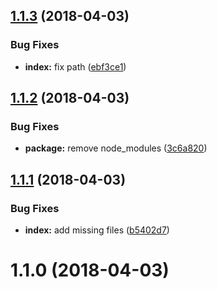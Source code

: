 <a name="1.1.3"></a>
## [1.1.3](https://github.com/InCuca/masks/compare/v1.1.2...v1.1.3) (2018-04-03)


### Bug Fixes

* **index:** fix path ([ebf3ce1](https://github.com/InCuca/masks/commit/ebf3ce1))



<a name="1.1.2"></a>
## [1.1.2](https://github.com/InCuca/masks/compare/v1.1.1...v1.1.2) (2018-04-03)


### Bug Fixes

* **package:** remove node_modules ([3c6a820](https://github.com/InCuca/masks/commit/3c6a820))



<a name="1.1.1"></a>
## [1.1.1](https://github.com/InCuca/masks/compare/v1.1.0...v1.1.1) (2018-04-03)


### Bug Fixes

* **index:** add missing files ([b5402d7](https://github.com/InCuca/masks/commit/b5402d7))



<a name="1.1.0"></a>
# 1.1.0 (2018-04-03)



